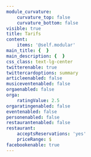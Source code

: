 ```yaml
---
module_curvature:
    curvature_top: false
    curvature_bottom: false
visible: true
title: Tarifs
content:
    items: '@self.modular'
main_title: {  }
main_description: {  }
css_class: text-lg-center
twitterenable: true
twittercardoptions: summary
articleenabled: false
musiceventenabled: false
orgaenabled: false
orga:
    ratingValue: 2.5
orgaratingenabled: false
eventenabled: false
personenabled: false
restaurantenabled: false
restaurant:
    acceptsReservations: 'yes'
    priceRange: $
facebookenable: true
---
```


